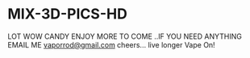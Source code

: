 # MIX-3D-PICS-HD
LOT WOW CANDY
ENJOY MORE TO COME ..IF YOU NEED ANYTHING EMAIL ME vaporrod@gmail.com
cheers...
live longer Vape On!
